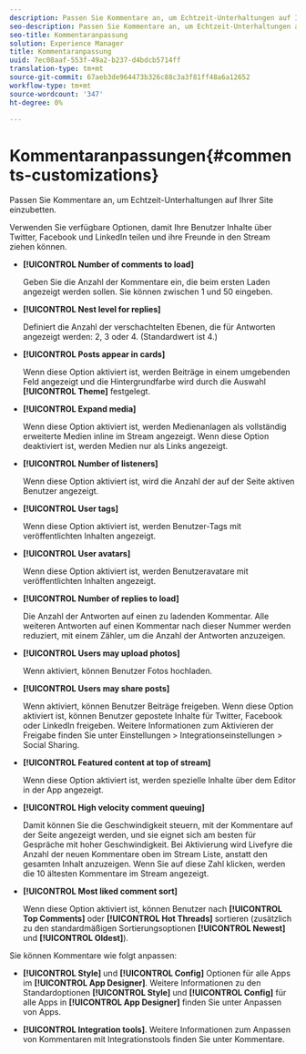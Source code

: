 ```yaml
---
description: Passen Sie Kommentare an, um Echtzeit-Unterhaltungen auf Ihrer Site einzubetten.
seo-description: Passen Sie Kommentare an, um Echtzeit-Unterhaltungen auf Ihrer Site einzubetten.
seo-title: Kommentaranpassung
solution: Experience Manager
title: Kommentaranpassung
uuid: 7ec08aaf-553f-49a2-b237-d4bdcb5714ff
translation-type: tm+mt
source-git-commit: 67aeb3de964473b326c88c3a3f81ff48a6a12652
workflow-type: tm+mt
source-wordcount: '347'
ht-degree: 0%

---
```



# Kommentaranpassungen{#comments-customizations}

Passen Sie Kommentare an, um Echtzeit-Unterhaltungen auf Ihrer Site einzubetten.



Verwenden Sie verfügbare Optionen, damit Ihre Benutzer Inhalte über Twitter, Facebook und LinkedIn teilen und ihre Freunde in den Stream ziehen können.

* **[!UICONTROL Number of comments to load]**

   Geben Sie die Anzahl der Kommentare ein, die beim ersten Laden angezeigt werden sollen. Sie können zwischen 1 und 50 eingeben.

* **[!UICONTROL Nest level for replies]**

   Definiert die Anzahl der verschachtelten Ebenen, die für Antworten angezeigt werden: 2, 3 oder 4. (Standardwert ist 4.)

* **[!UICONTROL Posts appear in cards]**

   Wenn diese Option aktiviert ist, werden Beiträge in einem umgebenden Feld angezeigt und die Hintergrundfarbe wird durch die Auswahl **[!UICONTROL Theme]** festgelegt.

* **[!UICONTROL Expand media]**

   Wenn diese Option aktiviert ist, werden Medienanlagen als vollständig erweiterte Medien inline im Stream angezeigt. Wenn diese Option deaktiviert ist, werden Medien nur als Links angezeigt.

* **[!UICONTROL Number of listeners]**

   Wenn diese Option aktiviert ist, wird die Anzahl der auf der Seite aktiven Benutzer angezeigt.

* **[!UICONTROL User tags]**

   Wenn diese Option aktiviert ist, werden Benutzer-Tags mit veröffentlichten Inhalten angezeigt.

* **[!UICONTROL User avatars]**

   Wenn diese Option aktiviert ist, werden Benutzeravatare mit veröffentlichten Inhalten angezeigt.

* **[!UICONTROL Number of replies to load]**

   Die Anzahl der Antworten auf einen zu ladenden Kommentar. Alle weiteren Antworten auf einen Kommentar nach dieser Nummer werden reduziert, mit einem Zähler, um die Anzahl der Antworten anzuzeigen.

* **[!UICONTROL Users may upload photos]**

   Wenn aktiviert, können Benutzer Fotos hochladen.

* **[!UICONTROL Users may share posts]**

   Wenn aktiviert, können Benutzer Beiträge freigeben. Wenn diese Option aktiviert ist, können Benutzer gepostete Inhalte für Twitter, Facebook oder LinkedIn freigeben. Weitere Informationen zum Aktivieren der Freigabe finden Sie unter Einstellungen > Integrationseinstellungen > Social Sharing.

* **[!UICONTROL Featured content at top of stream]**

   Wenn diese Option aktiviert ist, werden spezielle Inhalte über dem Editor in der App angezeigt.

* **[!UICONTROL High velocity comment queuing]**

   Damit können Sie die Geschwindigkeit steuern, mit der Kommentare auf der Seite angezeigt werden, und sie eignet sich am besten für Gespräche mit hoher Geschwindigkeit. Bei Aktivierung wird Livefyre die Anzahl der neuen Kommentare oben im Stream Liste, anstatt den gesamten Inhalt anzuzeigen. Wenn Sie auf diese Zahl klicken, werden die 10 ältesten Kommentare im Stream angezeigt.

* **[!UICONTROL Most liked comment sort]**

   Wenn diese Option aktiviert ist, können Benutzer nach **[!UICONTROL Top Comments]** oder **[!UICONTROL Hot Threads]** sortieren (zusätzlich zu den standardmäßigen Sortierungsoptionen **[!UICONTROL Newest]** und **[!UICONTROL Oldest]**).

Sie können Kommentare wie folgt anpassen:

* **[!UICONTROL Style]** und  **[!UICONTROL Config]** Optionen für alle Apps im  **[!UICONTROL App Designer]**. Weitere Informationen zu den Standardoptionen **[!UICONTROL Style]** und **[!UICONTROL Config]** für alle Apps in **[!UICONTROL App Designer]** finden Sie unter Anpassen von Apps.

* **[!UICONTROL Integration tools]**. Weitere Informationen zum Anpassen von Kommentaren mit Integrationstools finden Sie unter Kommentare.

